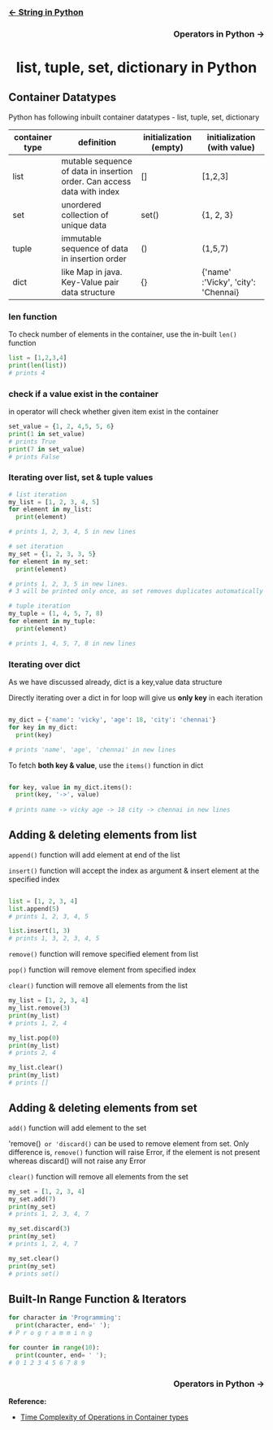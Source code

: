 <h3 align="left"> <a href="https://github.com/iamvickyav/python-for-java-developers/edit/main/3.string_in_python.md"><- String in Python</a></h4>
<h3 align="right"> Operators in Python -> </h4>
<h1 align="center"> list, tuple, set, dictionary in Python </h1>

## Container Datatypes

Python has following inbuilt container datatypes - list, tuple, set, dictionary

| container type    | definition                        | initialization  (empty)  | initialization  (with value)  |
|-------------------|-----------------------------------|-------------------|-------------------|
| list              | mutable sequence of data in insertion order. Can access data with index        | []   |  [1,2,3]  |
| set               | unordered collection of unique data                   | set() | {1, 2, 3} |
| tuple             | immutable sequence of data in insertion order         | ()    | (1,5,7)   |
| dict              | like Map in java. Key-Value pair data structure       | {}    | {'name' :'Vicky', 'city': 'Chennai} |

### len function

To check number of elements in the container, use the in-built `len()` function

```python
list = [1,2,3,4]
print(len(list))
# prints 4
```

### check if a value exist in the container

in operator will check whether given item exist in the container

```python
set_value = {1, 2, 4,5, 5, 6}
print(1 in set_value)
# prints True
print(7 in set_value)
# prints False
```

### Iterating over list, set & tuple values

```python
# list iteration
my_list = [1, 2, 3, 4, 5]
for element in my_list:
  print(element)

# prints 1, 2, 3, 4, 5 in new lines

# set iteration
my_set = {1, 2, 3, 3, 5}
for element in my_set:
  print(element)

# prints 1, 2, 3, 5 in new lines. 
# 3 will be printed only once, as set removes duplicates automatically

# tuple iteration
my_tuple = (1, 4, 5, 7, 8)
for element in my_tuple:
  print(element)

# prints 1, 4, 5, 7, 8 in new lines
```

### Iterating over dict

As we have discussed already, dict is a key,value data structure

Directly iterating over a dict in for loop will give us **only key** in each iteration

```python

my_dict = {'name': 'vicky', 'age': 18, 'city': 'chennai'}
for key in my_dict:
  print(key)

# prints 'name', 'age', 'chennai' in new lines
```

To fetch **both key & value**, use the `items()` function in dict

```python

for key, value in my_dict.items():
  print(key, '->', value)
  
# prints name -> vicky age -> 18 city -> chennai in new lines
```

## Adding & deleting elements from list

`append()` function will add element at end of the list

`insert()` function will accept the index as argument & insert element at the specified index

```python

list = [1, 2, 3, 4]
list.append(5)
# prints 1, 2, 3, 4, 5

list.insert(1, 3)
# prints 1, 3, 2, 3, 4, 5
```

`remove()` function will remove specified element from list

`pop()` function will remove element from specified index 

`clear()` function will remove all elements from the list

```python
my_list = [1, 2, 3, 4]
my_list.remove(3)
print(my_list)
# prints 1, 2, 4

my_list.pop(0)
print(my_list)
# prints 2, 4

my_list.clear()
print(my_list)
# prints []
```

## Adding & deleting elements from set

`add()` function will add element to the set

'remove()` or 'discard()` can be used to remove element from set. Only difference is, `remove()` function will raise Error, if the element is not present whereas discard() will not raise any Error

`clear()` function will remove all elements from the set

```python
my_set = [1, 2, 3, 4]
my_set.add(7)
print(my_set)
# prints 1, 2, 3, 4, 7

my_set.discard(3)
print(my_set)
# prints 1, 2, 4, 7

my_set.clear()
print(my_set)
# prints set()
```

## Built-In Range Function & Iterators

```python
for character in 'Programming':
  print(character, end=' ');
# P r o g r a m m i n g

for counter in range(10):
  print(counter, end= ' ');
# 0 1 2 3 4 5 6 7 8 9
```

<h3 align="right"> Operators in Python -> </h4>

**Reference:**
* [Time Complexity of Operations in Container types](https://wiki.python.org/moin/TimeComplexity)
